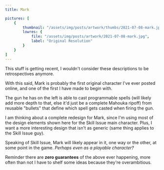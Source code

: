 ```yaml
---
title: Mark

pictures: [
	{
		thumbnail: "/assets/img/posts/artwork/thumbs/2021-07-08-mark.jpg",
		lowres: {
			file: "/assets/img/posts/artwork/2021-07-08-mark.jpg",
			label: "Original Resolution"
		}
	}
]
---
```

This stuff is getting recent, I wouldn't consider these descriptions to be retrospectives anymore.

With this said, Mark is probably the first original character I've ever posted online, and one of the first I have made to begin with.

The gun he has on the left is able to cast programmable spells (will likely add more depth to that, else it'd just be a complete Mahouka ripoff) from reusable "bullets" that define which spell gets casted when firing the gun.

I am thinking about a complete redesign for Mark, since I'm using most of the design elements shown here for the Skill Issue main character. Plus, I want a more interesting design that isn't as generic (same thing applies to the Skill Issue guy).

Speaking of Skill Issue, Mark will likely appear in it, one way or the other, at some point in the game. *Perhaps even as a playable character?*

Reminder there are **zero guarantees** of the above ever happening, more often than not I have to shelf some ideas because they're overambitious.
